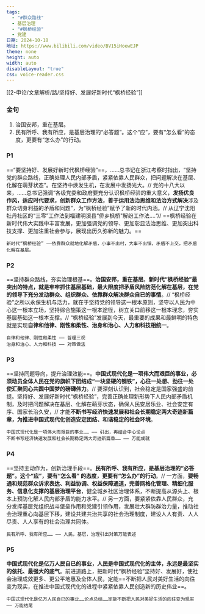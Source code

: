 ```yaml
---
tags:
  - "#群众路线"
  - 基层治理
  - "#枫桥经验"
  - 党建
日期: 2024-10-18
地址: https://www.bilibili.com/video/BV15iHoewEJP
theme: none
height: auto
width: auto
disableLayout: "true"
css: voice-reader.css
---
```

[[2-申论/文章解析/路/坚持好、发展好新时代“枫桥经验”]]
### 金句

1. 治国安邦，重在基层。
2. 民有所呼、我有所应，是基层治理的“必答题”。这个“应”，要有“怎么看”的态度，更要有“怎么办”的行动。

### P1

==“要坚持好、发展好新时代枫桥经验”==，……总书记在浙江考察时指出，“坚持党的群众路线，正确处理人民内部矛盾，紧紧依靠人民群众，把问题解决在基层、化解在萌芽状态”。在坚持中焕发生机，在发展中发扬光大。// 党的十八大以来，……总书记强调“各级党委和政府要充分认识枫桥经验的重大意义，**发扬优良作风，适应时代要求，创新群众工作方法，善于运用法治思维和法治方式解决**涉及群众切身利益的矛盾和同题”，为“枫桥经验”赋予了新的时代内涵。// 从辽宁沈阳牡丹社区的“三零”工作法到福建明溪县“侨乡枫桥"解纷工作法....“// ==枫桥经验在新时代伟大实践中丰富发展，更加强调党的领导、更加彰显法治思维、更加突出科技支撑、更加注重社会参与，展现出历久弥新的魅力。==

	新时代“枫桥经验” ——依靠群众就地化解矛盾，小事不出村，大事不出镇，矛盾不上交，把矛盾化解在基层。
### P2

==坚持群众路线，夯实治理根基==。**治国安邦，重在基层**。**新时代“枫桥经验”最突出的特点，就是牢牢抓住基层基础，最大限度把矛盾风险防范化解在基层，在党的领导下充分发动群众、组织群众、依靠群众解决群众自已的事情**。// “枫桥经验”之所以永保生机与活力，就在于坚持党的领导这一根本原则，坚守以人民为中心这一根本立场，坚持综合施策这一根本途径，树立关口前移这一根本理念，夯实基层基础这一根本支撑。// “枫桥经验”发展到今天，最重要的成果和最鲜明的特色就是实现**自律和他律、刚性和柔性、治身和治心、人力和科技相统一**。

	自律和他律、刚性和柔性 —— 哲理三观
	治身和治心、人力和科技 —— 对策做法
### P3

==坚持同题导向，提升治理效能==。**中国式现代化是一项伟大而艰巨的事业，必须动员全体人民在党的旗帜下团结成“一块坚硬的钢铁”，心往一处想、劲往一处使汇聚同心共圆中国梦的磅礴伟力**。// 要深刻认识到，社会稳定是国家强盛的前提。坚持好、发展好新时代“枫桥经验”，完善正确处理新形势下人民内部矛盾机制，及时把问题解决在基层、化解在萌芽状态，确保人民安居乐业、社会安定有序、国家长治久安，// 才能**不断书写经济快速发展和社会长期稳定两大奇迹新篇章，为推进中国式现代化创造安定团结、和谐稳定的社会环境**。

	中国式现代化是一项伟大而艰巨的事业…… —— 引出，再结合中心论点
	不断书写经济快速发展和社会长期稳定两大奇迹新篇章…… —— 万能成就
### P4

==坚持主动作为，创新治理手段==。**民有所呼、我有所应，是基层治理的“必答题”。这个“应”，要有“怎么看” 的态度，更要有“怎么办”的行动**。// 一方面，**要畅通和规范群众诉求表达、利益协调、权益保障通道，完善网格化管理、精细化服务、信息化支撑的基层治理平台**，健全城乡社区治理体系，不断提高从源头上、根本上预防化解人民内部矛盾的能力水平。// 另一方面，要紧紧依靠人民群众，充分发挥基层党组织战斗堡垒作用和党建引领作用，发展壮大群防群治力量，推动社会治理重心向基层下移，建设共建共治共享的社会治理制度，建设人人有责、人人尽责、人人享有的社会治理共同体。

	民有所呼、我有所应…… —— 人民，基层，治理引出对策万能表述

### P5

**中国式现代化是亿万人民自已的事业，人民是中国式现代化的主体，永远是最坚实的依托、最强大的底气**。前进道路上，把新时代“枫桥经验”坚持好、发展好，使社会治理成效更多、更公平地惠及全体人民，定能==不断把人民对美好生活的向往变为现实，在推进中国式现代化的进程中紧紧依靠人民创造新的历史伟业==。

	中国式现代化是亿万人民自已的事业……论点总结……定能不断把人民对美好生活的向往变为现实 —— 万能结尾




